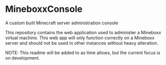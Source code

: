 # MineboxxConsole
A custom built Minecraft server administration console

This repository contains the web application used to administer a Mineboxx virtual machine.
This web app will only function correctly on a Mineboxx server and should not be used in other instances without heavy alteration.

NOTE:
This readme will be added to as time allows, but the current focus is on development.
